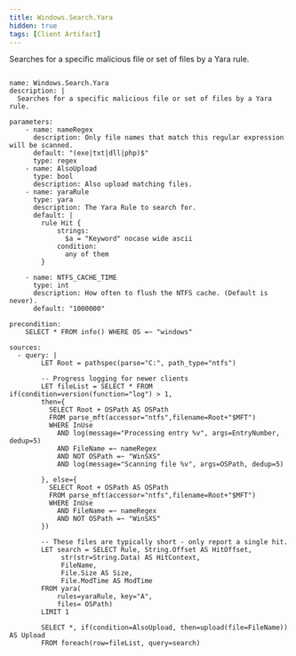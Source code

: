 ```yaml
---
title: Windows.Search.Yara
hidden: true
tags: [Client Artifact]
---
```


Searches for a specific malicious file or set of files by a Yara rule.


<pre><code class="language-yaml">
name: Windows.Search.Yara
description: |
  Searches for a specific malicious file or set of files by a Yara rule.

parameters:
    - name: nameRegex
      description: Only file names that match this regular expression will be scanned.
      default: "(exe|txt|dll|php)$"
      type: regex
    - name: AlsoUpload
      type: bool
      description: Also upload matching files.
    - name: yaraRule
      type: yara
      description: The Yara Rule to search for.
      default: |
        rule Hit {
            strings:
              $a = "Keyword" nocase wide ascii
            condition:
              any of them
        }

    - name: NTFS_CACHE_TIME
      type: int
      description: How often to flush the NTFS cache. (Default is never).
      default: "1000000"

precondition:
    SELECT * FROM info() WHERE OS =~ "windows"

sources:
  - query: |
        LET Root = pathspec(parse="C:", path_type="ntfs")

        -- Progress logging for newer clients
        LET fileList = SELECT * FROM if(condition=version(function="log") &gt; 1,
        then={
          SELECT Root + OSPath AS OSPath
          FROM parse_mft(accessor="ntfs",filename=Root+"$MFT")
          WHERE InUse
            AND log(message="Processing entry %v", args=EntryNumber, dedup=5)
            AND FileName =~ nameRegex
            AND NOT OSPath =~ "WinSXS"
            AND log(message="Scanning file %v", args=OSPath, dedup=5)

        }, else={
          SELECT Root + OSPath AS OSPath
          FROM parse_mft(accessor="ntfs",filename=Root+"$MFT")
          WHERE InUse
            AND FileName =~ nameRegex
            AND NOT OSPath =~ "WinSXS"
        })

        -- These files are typically short - only report a single hit.
        LET search = SELECT Rule, String.Offset AS HitOffset,
             str(str=String.Data) AS HitContext,
             FileName,
             File.Size AS Size,
             File.ModTime AS ModTime
        FROM yara(
            rules=yaraRule, key="A",
            files= OSPath)
        LIMIT 1

        SELECT *, if(condition=AlsoUpload, then=upload(file=FileName)) AS Upload
        FROM foreach(row=fileList, query=search)

</code></pre>

